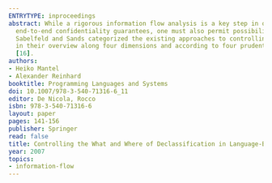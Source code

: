 ```yaml
---
ENTRYTYPE: inproceedings
abstract: While a rigorous information flow analysis is a key step in obtaining meaningful
  end-to-end confidentiality guarantees, one must also permit possibilities for declassification.
  Sabelfeld and Sands categorized the existing approaches to controlling declassification
  in their overview along four dimensions and according to four prudent principles
  [16].
authors:
- Heiko Mantel
- Alexander Reinhard
booktitle: Programming Languages and Systems
doi: 10.1007/978-3-540-71316-6_11
editor: De Nicola, Rocco
isbn: 978-3-540-71316-6
layout: paper
pages: 141-156
publisher: Springer
read: false
title: Controlling the What and Where of Declassification in Language-Based Security
year: 2007
topics:
- information-flow
---
```

